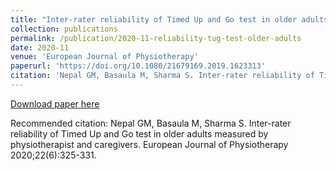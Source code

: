 ```yaml
---
title: "Inter-rater reliability of Timed Up and Go test in older adults measured by physiotherapist and caregivers"
collection: publications
permalink: /publication/2020-11-reliability-tug-test-older-adults
date: 2020-11
venue: 'European Journal of Physiotherapy'
paperurl: 'https://doi.org/10.1080/21679169.2019.1623313'
citation: 'Nepal GM, Basaula M, Sharma S. Inter-rater reliability of Timed Up and Go test in older adults measured by physiotherapist and caregivers. European Journal of Physiotherapy 2020;22(6):325-331.'
---
```


<a href='https://doi.org/10.1080/21679169.2019.1623313'>Download paper here</a>

Recommended citation: Nepal GM, Basaula M, Sharma S. Inter-rater reliability of Timed Up and Go test in older adults measured by physiotherapist and caregivers. European Journal of Physiotherapy 2020;22(6):325-331.